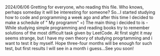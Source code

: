 2024/06/06
  Gretting for everyone, who reading this file. Who knows, perhaps someday it will be interesting for someone?
So...I started studying how to code and programming a week ago and after this time I decided to make a schedule of " My programm" =)
The main thing i decided to is - While studying simple programming and reading books try to remember solutions of the most difficult task given by LeetCode.
At first sight it may seems strange, but I have my own theory of studying progrtamming and i want to test it by myself. 
Hope three-four months will be enough for such test, but first results I will see in a month i guess...See you soon!
